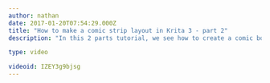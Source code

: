 ```yaml
---
author: nathan
date: 2017-01-20T07:54:29.000Z
title: "How to make a comic strip layout in Krita 3 - part 2"
description: "In this 2 parts tutorial, we see how to create a comic book page’s layout, using pencil drawings art from Pepper and Carrot, made by David Revoy: http://www.peppercarrot.com/"

type: video

videoid: IZEY3g9bjsg
---
```


